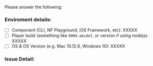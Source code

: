Please answer the following:

### Enviroment details:

- [ ] Component (CLI, NF Playground, iOS Framework, etc): XXXXX
- [ ] Player build (something like `9999-abcdef`, or version if using nodejs): XXXXX
- [ ] OS & OS Version (e.g. Mac 10.12.6, Windows 10): XXXXX

### Issue Detail:

